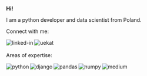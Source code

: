 **Hi!**

I am a python developer and data scientist from Poland. 

Connect with me:

[<img align="left" alt="linked-in" src="https://img.shields.io/badge/linkedin-%230077B5.svg?&style=for-the-badge&logo=linkedin&logoColor=white" />](https://www.linkedin.com/in/s%C5%82awomir-czech-25773a243/)[<img align="left" alt="uekat" src="https://img.shields.io/badge/-UEKAT-00205B?style=for-the-badge" />](https://www.ue.katowice.pl/pracownicy/wydzial-zarzadzania/katedra-ekonomii-politycznej/slawomir-czech.html)<br>
<br>
Areas of expertise:

<img align="left" alt="python" src="https://img.shields.io/badge/-Python-3776AB?logo=python&logoColor=white&style=for-the-badge" /><img align="left" alt="django" src="https://img.shields.io/badge/-Django-092E20?logo=django&logoColor=white&style=for-the-badge" /><img align="left" alt="pandas" src="https://img.shields.io/badge/-Pandas-3776AB?logo=pandas&logoColor=white&style=for-the-badge" /><img align="left" alt="numpy" src="https://img.shields.io/badge/-NumPy-3776AB?logo=numpy&logoColor=white&style=for-the-badge" /><img align="left" alt="medium" src="https://img.shields.io/badge/postgres-%23316192.svg?&style=for-the-badge&logo=postgresql&logoColor=white" />
<br>
